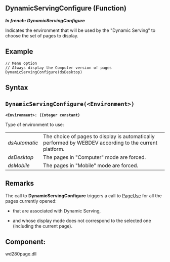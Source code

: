 
## DynamicServingConfigure (Function)

***In french: DynamicServingConfigure***



<a name="XUse"></a>
<a name="Use"></a>
<a name="description"></a>
Indicates the environment that will be used by the "Dynamic Serving" to choose the set of pages to display.


<a name="Example1"></a>
<a name="sample_code"></a>

## Example


```wl
// Menu option
// Always display the Computer version of pages
DynamicServingConfigure(dsDesktop)
```

<a name="XSYNTAX"></a>

## Syntax
<a name="SYNTAX1"></a>

`DynamicServingConfigure(<Environment>)`
---

**`<Environment>: (Integer constant)`**

Type of environment to use: 


|   |   |
| --- | --- |
| *dsAutomatic* | The choice of pages to display is automatically performed by WEBDEV according to the current platform. |
| *dsDesktop* | The pages in "Computer" mode are forced. |
| *dsMobile* | The pages in "Mobile" mode are forced. |





<a name="NOTE0"></a>
<a name="NOTE0_1"></a>

## Remarks
The call to **DynamicServingConfigure** triggers a call to [PageUse](../WDLang2/3058016.md) for all the pages currently opened: 

- that are associated with Dynamic Serving, 

- and whose display mode does not correspond to the selected one (including the current page).




<a name="XComponent"></a>

## Component:
wd280page.dll
